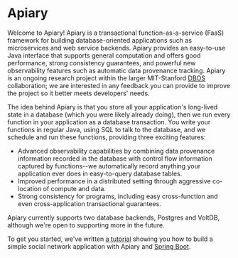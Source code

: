 # Apiary

Welcome to Apiary!  Apiary is a transactional function-as-a-service (FaaS) framework for building
database-oriented applications such as microservices and web service backends.
Apiary provides an easy-to-use Java interface that supports general computation
and offers good performance, strong consistency guarantees,
and powerful new observability features such as automatic data provenance tracking.
Apiary is an ongoing research project within the larger MIT-Stanford 
[DBOS](https://dbos-project.github.io/) collaboration;
we are interested in any feedback you can provide to improve the project
so it better meets developers' needs.

The idea behind Apiary is that you store all your application's long-lived state in a database
(which you were likely already doing),
then we run every function in your application as a database transaction.
You write your functions in regular Java, using SQL to talk to the database,
and we schedule and run these functions, providing three exciting features:

* Advanced observability capabilities by combining data provenance information recorded in the database with control flow information captured by functions--we automatically record anything your application ever does in easy-to-query database tables.
* Improved performance in a distributed setting through aggressive co-location of compute and data.
* Strong consistency for programs, including easy cross-function and even cross-application transactional guarantees.

Apiary currently supports two database backends, Postgres and VoltDB, although we're open to
supporting more in the future.

To get you started, we've written 
[a tutorial](https://github.com/DBOS-project/apiary/tree/main/postgres-demo) showing you how to build a simple social network
application with Apiary and [Spring Boot](https://spring.io/projects/spring-boot).
